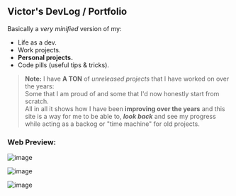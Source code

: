 ## Victor's DevLog / Portfolio
Basically a *very minified* version of my:
- Life as a dev.
- Work projects.
- **Personal projects.**
- Code pills (useful tips & tricks).

> **Note:** I have **A TON** of _unreleased projects_ that I have worked on over the years:
> <br>Some that I am proud of and some that I'd now honestly start from scratch.
> <br>All in all it shows how I have been **improving over the years** and this site is a way for me to be able to, **_look back_** and see my progress while acting as a backog or "time machine" for old projects.

### Web Preview:
![image](https://github.com/user-attachments/assets/7d47c989-8694-400d-a770-63bf7ccdf07e)


![image](https://github.com/user-attachments/assets/1fa263c2-9c9a-4e04-acb1-2fe8e637fc13)


![image](https://github.com/user-attachments/assets/966630b7-8cb6-42ac-aac6-11030341f283)

